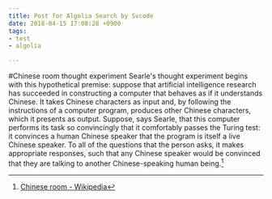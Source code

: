 ```yaml
---
title: Post for Algolia Search by Svcode
date: 2018-04-15 17:08:28 +0900
tags:
- test
- algolia

---
```

#Chinese room thought experiment
Searle's thought experiment begins with this hypothetical premise: suppose that artificial intelligence research has succeeded in constructing a computer that behaves as if it understands Chinese. It takes Chinese characters as input and, by following the instructions of a computer program, produces other Chinese characters, which it presents as output. Suppose, says Searle, that this computer performs its task so convincingly that it comfortably passes the Turing test: it convinces a human Chinese speaker that the program is itself a live Chinese speaker. To all of the questions that the person asks, it makes appropriate responses, such that any Chinese speaker would be convinced that they are talking to another Chinese-speaking human being.[^1]
[^1]:[Chinese room - Wikipedia](https://en.wikipedia.org/wiki/Chinese_room)